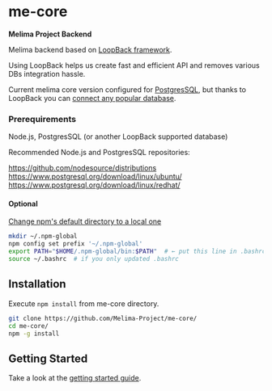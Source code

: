 # me-core

**Melima Project Backend**

Melima backend based on [LoopBack framework](https://github.com/strongloop/loopback).

Using LoopBack helps us create fast and efficient API and removes various DBs integration hassle.

Current melima core version configured for [PostgresSQL](https://www.postgresql.org/), but thanks to LoopBack you can [connect any popular database](http://loopback.io/doc/en/lb3/Database-connectors.html).

### Prerequirements

Node.js, PostgresSQL (or another LoopBack supported database)

Recommended Node.js and PostgresSQL repositories:

https://github.com/nodesource/distributions
https://www.postgresql.org/download/linux/ubuntu/
https://www.postgresql.org/download/linux/redhat/

#### Optional

[Change npm's default directory to a local one](https://stackoverflow.com/a/39373730)

```bash
mkdir ~/.npm-global
npm config set prefix '~/.npm-global'
export PATH="$HOME/.npm-global/bin:$PATH"  # ← put this line in .bashrc
source ~/.bashrc  # if you only updated .bashrc
```

## Installation

Execute `npm install` from me-core directory.

```bash
git clone https://github.com/Melima-Project/me-core/
cd me-core/
npm -g install
```

## Getting Started
    
Take a look at the [getting started guide]().
